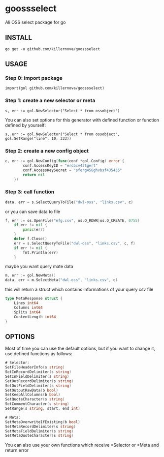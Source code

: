# goossselect
Ali OSS select package for go

## INSTALL
`go get -u github.com/killernova/goossselect`

## USAGE

### Step 0: import package
`import(gol github.com/killernova/goossselect)`

### Step 1: create a new selector or meta
`s, err := gol.NewSelector("Select * from ossobject")`

You can also set options for this generator with defined function or function defined by yourself:

`s, err := gol.NewSelector("Select * from ossobject", gol.SetRange("line", 10, 333))`

### Step 2: create a new config object
```go
c, err := gol.NewConfig(func(conf *gol.Config) error {
		conf.AccessKeyID = "ercbcv43tgert"
		conf.AccessKeySecret = "sferg456ghvbsf435435"
		return nil
	})
```

### Step 3: call function
```go
data, err = s.SelectQueryToFile("dwl-oss", "links.csv", c)
```
or you can save data to file
```go
f, err := os.OpenFile("efg.csv", os.O_RDWR|os.O_CREATE, 0755)
	if err != nil {
		panic(err)
	}
	defer f.Close()
	err = s.SelectQueryToFile("dwl-oss", "links.csv", c, f)
	if err != nil {
		fmt.Println(err)
	}
```
maybe you want query mate data
```go
m, err := gol.NewMeta()
data, err = m.SelectMeta("dwl-oss", "links.csv", c)
```
this will return a struct which contains informations of your query csv file
```go
type MetaResponse struct {
	Lines int64
	Columns int64
	Splits int64
	ContentLength int64
}
```

## OPTIONS

Most of time you can use the default options, but if you want to change it, use defined functions as follows:
```go
# Selector:
SetFileHeaderInfo(s string)
SetInRecordDelimiter(s string)
SetInFieldDelimiter(s string)
SetOutRecordDelimiter(s string)
SetOutFieldDelimiter(s string)
SetOutputRawData(b bool)
SetKeepAllColumns(b bool)
SetQuoteCharacter(s string)
SetCommentCharacter(s string)
SetRange(s string, start, end int)

# Meta:
SetMetaOverwriteIfExisting(b bool)
SetMetaRecordDelimiter(s string)
SetMetaFieldDelimiter(s string)
SetMetaQuoteCharacter(s string)
```

You can also use your own functions which receive *Selector or *Meta and return error

